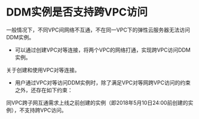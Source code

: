 # DDM实例是否支持跨VPC访问<a name="ddm_04_0007"></a>

一般情况下，不同VPC间网络不互通，不在同一VPC下的弹性云服务器无法访问DDM实例。

-   可以通过创建VPC对等连接，将两个VPC的网络打通，实现跨VPC访问DDM实例。

关于创建和使用VPC对等连接。

-   用户通过VPC对等访问DDM实例时，除了满足VPC对等网跨VPC访问的约束之外，还存在如下约束：

同VPC跨子网互通需求上线之前创建的实例（即2018年5月10日24:00前创建的实例），不支持跨VPC访问。

